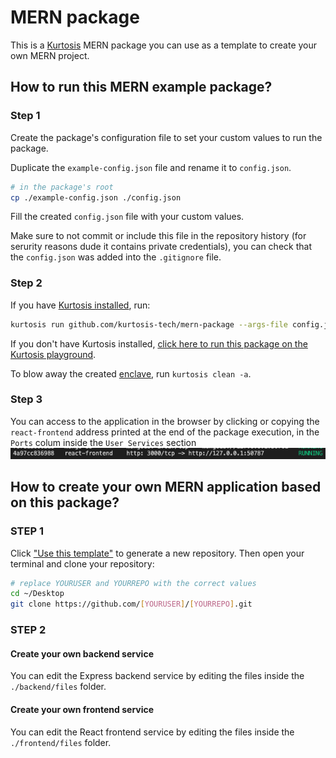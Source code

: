 # MERN package

This is a [Kurtosis](https://github.com/kurtosis-tech/kurtosis/) MERN package you can use as a template to create your own MERN project.

## How to run this MERN example package?

### Step 1

Create the package's configuration file to set your custom values to run the package.

Duplicate the `example-config.json` file and rename it to `config.json`.

```bash
# in the package's root
cp ./example-config.json ./config.json
```

Fill the created `config.json` file with your custom values.

Make sure to not commit or include this file in the repository history (for serurity reasons dude it contains private credentials), you can check that the `config.json` was added into the `.gitignore` file.

### Step 2

If you have [Kurtosis installed][install-kurtosis], run:

```bash
kurtosis run github.com/kurtosis-tech/mern-package --args-file config.json
```

If you don't have Kurtosis installed, [click here to run this package on the Kurtosis playground](https://gitpod.io/?autoStart=true&editor=code#https://github.com/kurtosis-tech/playground-gitpod).

To blow away the created [enclave][enclaves-reference], run `kurtosis clean -a`.

### Step 3

You can access to the application in the browser by clicking or copying the `react-frontend` address printed at the end of the package execution, in the `Ports` colum inside the `User Services` section
<img alt="frontend address example" src="./readme-files/frontend-address.png"></img>

## How to create your own MERN application based on this package?

### STEP 1

Click ["Use this template"](https://github.com/benelferink/MERN-template/generate) to generate a new repository.
Then open your terminal and clone your repository:

```bash
# replace YOURUSER and YOURREPO with the correct values
cd ~/Desktop
git clone https://github.com/[YOURUSER]/[YOURREPO].git
```

### STEP 2

#### Create your own backend service

You can edit the Express backend service by editing the files inside the `./backend/files` folder.

#### Create your own frontend service

You can edit the React frontend service by editing the files inside the `./frontend/files` folder.

<!-------------------------------- LINKS ------------------------------->
[install-kurtosis]: https://docs.kurtosis.com/install
[enclaves-reference]: https://docs.kurtosis.com/concepts-reference/enclaves
